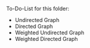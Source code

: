 To-Do-List for this folder:

-   Undirected Graph
-   Directed Graph
-   Weighted Undirected Graph
-   Weighted Directed Graph